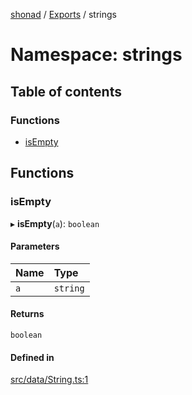 [shonad](../README.md) / [Exports](../modules.md) / strings

# Namespace: strings

## Table of contents

### Functions

- [isEmpty](strings.md#isempty)

## Functions

### isEmpty

▸ **isEmpty**(`a`): `boolean`

#### Parameters

| Name | Type |
| :------ | :------ |
| `a` | `string` |

#### Returns

`boolean`

#### Defined in

[src/data/String.ts:1](https://github.com/jonlaing/shonad/blob/299d147/src/data/String.ts#L1)
